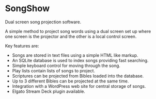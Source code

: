 # SongShow
Dual screen song projection software.

A simple method to project song words using a dual screen set up where one screen is the projector and the other is a local control screen.

Key features are:

  * Songs are stored in text files using a simple HTML like markup.
  * An SQLite database is used to index songs providing fast searching.
  * Simple keyboard control for moving through the song.
  * Play lists contain lists of songs to project.
  * Scriptures can be projected from Bibles loaded into the database.
  * Up to 3 different Bibles can be projected at the same time.
  * Integration with a WordPress web site for central storage of songs.
  * Elgato Stream Deck plugin available.


